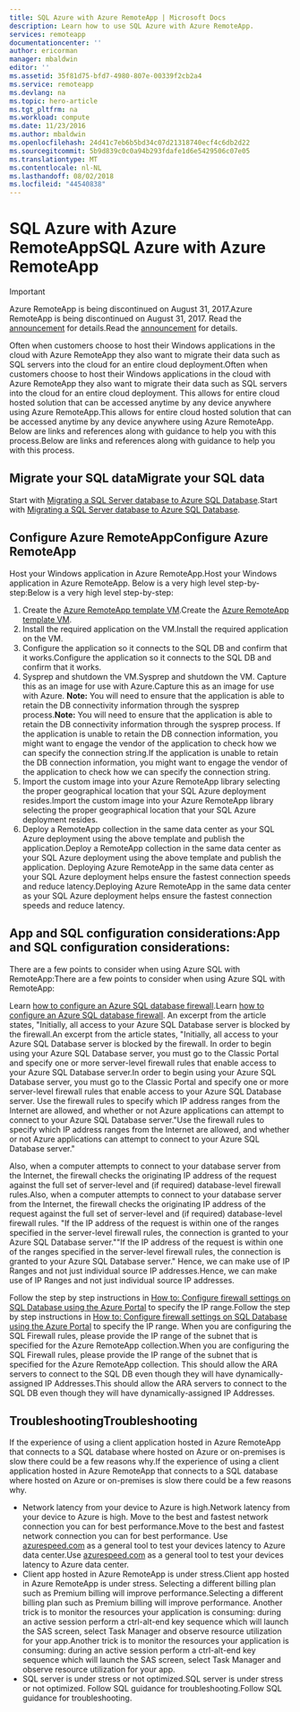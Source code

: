 ```yaml
---
title: SQL Azure with Azure RemoteApp | Microsoft Docs
description: Learn how to use SQL Azure with Azure RemoteApp.
services: remoteapp
documentationcenter: ''
author: ericorman
manager: mbaldwin
editor: ''
ms.assetid: 35f81d75-bfd7-4980-807e-00339f2cb2a4
ms.service: remoteapp
ms.devlang: na
ms.topic: hero-article
ms.tgt_pltfrm: na
ms.workload: compute
ms.date: 11/23/2016
ms.author: mbaldwin
ms.openlocfilehash: 24d41c7eb6b5bd34c07d21318740ecf4c6db2d22
ms.sourcegitcommit: 5b9d839c0c0a94b293fdafe1d6e5429506c07e05
ms.translationtype: MT
ms.contentlocale: nl-NL
ms.lasthandoff: 08/02/2018
ms.locfileid: "44540838"
---
```

# <a name="sql-azure-with-azure-remoteapp"></a><span data-ttu-id="5038a-103">SQL Azure with Azure RemoteApp</span><span class="sxs-lookup"><span data-stu-id="5038a-103">SQL Azure with Azure RemoteApp</span></span>
> [!IMPORTANT]
> <span data-ttu-id="5038a-104">Azure RemoteApp is being discontinued on August 31, 2017.</span><span class="sxs-lookup"><span data-stu-id="5038a-104">Azure RemoteApp is being discontinued on August 31, 2017.</span></span> <span data-ttu-id="5038a-105">Read the [announcement](https://go.microsoft.com/fwlink/?linkid=821148) for details.</span><span class="sxs-lookup"><span data-stu-id="5038a-105">Read the [announcement](https://go.microsoft.com/fwlink/?linkid=821148) for details.</span></span>
> 
> 

<span data-ttu-id="5038a-106">Often when customers choose to host their Windows applications in the cloud with Azure RemoteApp they also want to migrate their data such as SQL servers into the cloud for an entire cloud deployment.</span><span class="sxs-lookup"><span data-stu-id="5038a-106">Often when customers choose to host their Windows applications in the cloud with Azure RemoteApp they also want to migrate their data such as SQL servers into the cloud for an entire cloud deployment.</span></span> <span data-ttu-id="5038a-107">This allows for entire cloud hosted solution that can be accessed anytime by any device anywhere using Azure RemoteApp.</span><span class="sxs-lookup"><span data-stu-id="5038a-107">This allows for entire cloud hosted solution that can be accessed anytime by any device anywhere using Azure RemoteApp.</span></span> <span data-ttu-id="5038a-108">Below are links and references along with guidance to help you with this process.</span><span class="sxs-lookup"><span data-stu-id="5038a-108">Below are links and references along with guidance to help you with this process.</span></span>  

## <a name="migrate-your-sql-data"></a><span data-ttu-id="5038a-109">Migrate your SQL data</span><span class="sxs-lookup"><span data-stu-id="5038a-109">Migrate your SQL data</span></span>
<span data-ttu-id="5038a-110">Start with [Migrating a SQL Server database to Azure SQL Database](../sql-database/sql-database-cloud-migrate.md).</span><span class="sxs-lookup"><span data-stu-id="5038a-110">Start with [Migrating a SQL Server database to Azure SQL Database](../sql-database/sql-database-cloud-migrate.md).</span></span> 

## <a name="configure-azure-remoteapp"></a><span data-ttu-id="5038a-111">Configure Azure RemoteApp</span><span class="sxs-lookup"><span data-stu-id="5038a-111">Configure Azure RemoteApp</span></span>
<span data-ttu-id="5038a-112">Host your Windows application in Azure RemoteApp.</span><span class="sxs-lookup"><span data-stu-id="5038a-112">Host your Windows application in Azure RemoteApp.</span></span> <span data-ttu-id="5038a-113">Below is a very high level step-by-step:</span><span class="sxs-lookup"><span data-stu-id="5038a-113">Below is a very high level step-by-step:</span></span>

1. <span data-ttu-id="5038a-114">Create the [Azure RemoteApp template VM](remoteapp-imageoptions.md).</span><span class="sxs-lookup"><span data-stu-id="5038a-114">Create the [Azure RemoteApp template VM](remoteapp-imageoptions.md).</span></span> 
2. <span data-ttu-id="5038a-115">Install the required application on the VM.</span><span class="sxs-lookup"><span data-stu-id="5038a-115">Install the required application on the VM.</span></span>
3. <span data-ttu-id="5038a-116">Configure the application so it connects to the SQL DB and confirm that it works.</span><span class="sxs-lookup"><span data-stu-id="5038a-116">Configure the application so it connects to the SQL DB and confirm that it works.</span></span>
4. <span data-ttu-id="5038a-117">Sysprep and shutdown the VM.</span><span class="sxs-lookup"><span data-stu-id="5038a-117">Sysprep and shutdown the VM.</span></span> <span data-ttu-id="5038a-118">Capture this as an image for use with Azure.</span><span class="sxs-lookup"><span data-stu-id="5038a-118">Capture this as an image for use with Azure.</span></span> <span data-ttu-id="5038a-119">**Note:** You will need to ensure that the application is able to retain the DB connectivity information through the sysprep process.</span><span class="sxs-lookup"><span data-stu-id="5038a-119">**Note:** You will need to ensure that the application is able to retain the DB connectivity information through the sysprep process.</span></span> <span data-ttu-id="5038a-120">If the application is unable to retain the DB connection information, you might want to engage the vendor of the application to check how we can specify the connection string.</span><span class="sxs-lookup"><span data-stu-id="5038a-120">If the application is unable to retain the DB connection information, you might want to engage the vendor of the application to check how we can specify the connection string.</span></span>
5. <span data-ttu-id="5038a-121">Import the custom image into your Azure RemoteApp library selecting the proper geographical location that your SQL Azure deployment resides.</span><span class="sxs-lookup"><span data-stu-id="5038a-121">Import the custom image into your Azure RemoteApp library selecting the proper geographical location that your SQL Azure deployment resides.</span></span> 
6. <span data-ttu-id="5038a-122">Deploy a RemoteApp collection in the same data center as your SQL Azure deployment using the above template and publish the application.</span><span class="sxs-lookup"><span data-stu-id="5038a-122">Deploy a RemoteApp collection in the same data center as your SQL Azure deployment using the above template and publish the application.</span></span> <span data-ttu-id="5038a-123">Deploying Azure RemoteApp in the same data center as your SQL Azure deployment helps ensure the fastest connection speeds and reduce latency.</span><span class="sxs-lookup"><span data-stu-id="5038a-123">Deploying Azure RemoteApp in the same data center as your SQL Azure deployment helps ensure the fastest connection speeds and reduce latency.</span></span> 

## <a name="app-and-sql-configuration-considerations"></a><span data-ttu-id="5038a-124">App and SQL configuration considerations:</span><span class="sxs-lookup"><span data-stu-id="5038a-124">App and SQL configuration considerations:</span></span>
<span data-ttu-id="5038a-125">There are a few points to consider when using Azure SQL with RemoteApp:</span><span class="sxs-lookup"><span data-stu-id="5038a-125">There are a few points to consider when using Azure SQL with RemoteApp:</span></span>

<span data-ttu-id="5038a-126">Learn [how to configure an Azure SQL database firewall](../sql-database/sql-database-firewall-configure.md).</span><span class="sxs-lookup"><span data-stu-id="5038a-126">Learn [how to configure an Azure SQL database firewall](../sql-database/sql-database-firewall-configure.md).</span></span> <span data-ttu-id="5038a-127">An excerpt from the article states, "Initially, all access to your Azure SQL Database server is blocked by the firewall.</span><span class="sxs-lookup"><span data-stu-id="5038a-127">An excerpt from the article states, "Initially, all access to your Azure SQL Database server is blocked by the firewall.</span></span> <span data-ttu-id="5038a-128">In order to begin using your Azure SQL Database server, you must go to the Classic Portal and specify one or more server-level firewall rules that enable access to your Azure SQL Database server.</span><span class="sxs-lookup"><span data-stu-id="5038a-128">In order to begin using your Azure SQL Database server, you must go to the Classic Portal and specify one or more server-level firewall rules that enable access to your Azure SQL Database server.</span></span> <span data-ttu-id="5038a-129">Use the firewall rules to specify which IP address ranges from the Internet are allowed, and whether or not Azure applications can attempt to connect to your Azure SQL Database server."</span><span class="sxs-lookup"><span data-stu-id="5038a-129">Use the firewall rules to specify which IP address ranges from the Internet are allowed, and whether or not Azure applications can attempt to connect to your Azure SQL Database server."</span></span>

<span data-ttu-id="5038a-130">Also, when a computer attempts to connect to your database server from the Internet, the firewall checks the originating IP address of the request against the full set of server-level and (if required) database-level firewall rules.</span><span class="sxs-lookup"><span data-stu-id="5038a-130">Also, when a computer attempts to connect to your database server from the Internet, the firewall checks the originating IP address of the request against the full set of server-level and (if required) database-level firewall rules.</span></span> <span data-ttu-id="5038a-131">"If the IP address of the request is within one of the ranges specified in the server-level firewall rules, the connection is granted to your Azure SQL Database server."</span><span class="sxs-lookup"><span data-stu-id="5038a-131">"If the IP address of the request is within one of the ranges specified in the server-level firewall rules, the connection is granted to your Azure SQL Database server."</span></span> <span data-ttu-id="5038a-132">Hence, we can make use of IP Ranges and not just individual source IP addresses.</span><span class="sxs-lookup"><span data-stu-id="5038a-132">Hence, we can make use of IP Ranges and not just individual source IP addresses.</span></span>

<span data-ttu-id="5038a-133">Follow the step by step instructions in [How to: Configure firewall settings on SQL Database using the Azure Portal](../sql-database/sql-database-configure-firewall-settings.md) to specify the IP range.</span><span class="sxs-lookup"><span data-stu-id="5038a-133">Follow the step by step instructions in [How to: Configure firewall settings on SQL Database using the Azure Portal](../sql-database/sql-database-configure-firewall-settings.md) to specify the IP range.</span></span> <span data-ttu-id="5038a-134">When you are configuring the SQL Firewall rules, please provide the IP range of the subnet that is specified for the Azure RemoteApp collection.</span><span class="sxs-lookup"><span data-stu-id="5038a-134">When you are configuring the SQL Firewall rules, please provide the IP range of the subnet that is specified for the Azure RemoteApp collection.</span></span> <span data-ttu-id="5038a-135">This should allow the ARA servers to connect to the SQL DB even though they will have dynamically-assigned IP Addresses.</span><span class="sxs-lookup"><span data-stu-id="5038a-135">This should allow the ARA servers to connect to the SQL DB even though they will have dynamically-assigned IP Addresses.</span></span>

## <a name="troubleshooting"></a><span data-ttu-id="5038a-136">Troubleshooting</span><span class="sxs-lookup"><span data-stu-id="5038a-136">Troubleshooting</span></span>
<span data-ttu-id="5038a-137">If the experience of using a client application hosted in Azure RemoteApp that connects to a SQL database where hosted on Azure or on-premises is slow there could be a few reasons why.</span><span class="sxs-lookup"><span data-stu-id="5038a-137">If the experience of using a client application hosted in Azure RemoteApp that connects to a SQL database where hosted on Azure or on-premises is slow there could be a few reasons why.</span></span>  

* <span data-ttu-id="5038a-138">Network latency from your device to Azure is high.</span><span class="sxs-lookup"><span data-stu-id="5038a-138">Network latency from your device to Azure is high.</span></span> <span data-ttu-id="5038a-139">Move to the best and fastest network connection you can for best performance.</span><span class="sxs-lookup"><span data-stu-id="5038a-139">Move to the best and fastest network connection you can for best performance.</span></span> <span data-ttu-id="5038a-140">Use [azurespeed.com](http://azurespeed.com/) as a general tool to test your devices latency to Azure data center.</span><span class="sxs-lookup"><span data-stu-id="5038a-140">Use [azurespeed.com](http://azurespeed.com/) as a general tool to test your devices latency to Azure data center.</span></span>  
* <span data-ttu-id="5038a-141">Client app hosted in Azure RemoteApp is under stress.</span><span class="sxs-lookup"><span data-stu-id="5038a-141">Client app hosted in Azure RemoteApp is under stress.</span></span> <span data-ttu-id="5038a-142">Selecting a different billing plan such as Premium billing will improve performance.</span><span class="sxs-lookup"><span data-stu-id="5038a-142">Selecting a different billing plan such as Premium billing will improve performance.</span></span> <span data-ttu-id="5038a-143">Another trick is to monitor the resources your application is consuming: during an active session perform a ctrl-alt-end key sequence which will launch the SAS screen, select Task Manager and observe resource utilization for your app.</span><span class="sxs-lookup"><span data-stu-id="5038a-143">Another trick is to monitor the resources your application is consuming: during an active session perform a ctrl-alt-end key sequence which will launch the SAS screen, select Task Manager and observe resource utilization for your app.</span></span>
* <span data-ttu-id="5038a-144">SQL server is under stress or not optimized.</span><span class="sxs-lookup"><span data-stu-id="5038a-144">SQL server is under stress or not optimized.</span></span> <span data-ttu-id="5038a-145">Follow SQL guidance for troubleshooting.</span><span class="sxs-lookup"><span data-stu-id="5038a-145">Follow SQL guidance for troubleshooting.</span></span> 

